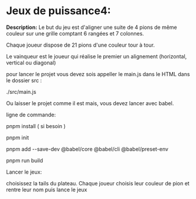 # Jeux de puissance4:

**Description:**
Le but du jeu est d'aligner une suite de 4 pions de même couleur sur une grille comptant 6 rangées et 7 colonnes.

Chaque joueur dispose de 21 pions d'une couleur tour à tour.

Le vainqueur est le joueur qui réalise le premier un alignement (horizontal, vertical ou diagonal)

pour lancer le projet vous devez sois appeller le main.js dans le HTML dans le dossier src : 

./src/main.js

Ou laisser le projet comme il est mais, vous devez lancer avec babel.

ligne de commande:

pnpm install ( si besoin )

pnpm init

pnpm add --save-dev @babel/core @babel/cli @babel/preset-env

pnpm run build

Lancer le jeux:

choisissez la tails du plateau.
Chaque joueur choisis leur couleur de pion et rentre leur nom puis lance le jeux
